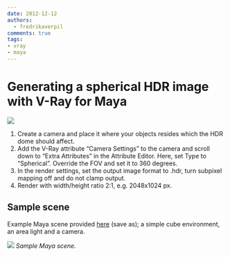 ```yaml
---
date: 2012-12-12
authors:
  - fredrikaverpil
comments: true
tags:
- vray
- maya
---
```


# Generating a spherical HDR image with V-Ray for Maya

![](/static/vray/vray_spherical_hdr_01.png)

1. Create a camera and place it where your objects resides which the HDR dome should affect.
2. Add the V-Ray attribute “Camera Settings” to the camera and scroll down to “Extra Attributes” in the Attribute Editor. Here, set Type to “Spherical”. Override the FOV and set it to 360 degrees.
3. In the render settings, set the output image format to .hdr, turn subpixel mapping off and do not clamp output.
4. Render with width/height ratio 2:1, e.g. 2048x1024 px.

## Sample scene

Example Maya scene provided [here](/static/vray/spherical_hdr_gen_maya.ma) (save as); a simple cube environment, an area light and a camera.

![](/static/vray/vray_spherical_hdr_02.png)
*Sample Maya scene.*